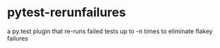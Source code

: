 pytest-rerunfailures
====================

a py.test plugin that re-runs failed tests up to -n times to eliminate flakey failures